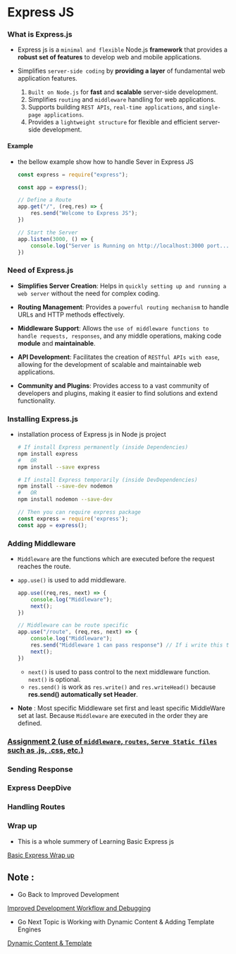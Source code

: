 # Express JS

### What is Express.js
- Express js is a `minimal and flexible` Node.js **framework** that provides a **robust set of features** to develop web and mobile applications.

- Simplifies `server-side coding` by **providing a layer** of fundamental web application features.
    1. `Built on Node.js` for **fast** and **scalable** server-side development.
    2. Simplifies `routing` and `middleware` handling for web applications.
    3. Supports building `REST APIs`, `real-time applications`, and `single-page applications`.
    4. Provides a `lightweight structure` for flexible and efficient server-side development.

#### Example

- the bellow example show how to handle Sever in Express JS

    ```js
    const express = require("express");

    const app = express();

    // Define a Route
    app.get("/", (req,res) => {
        res.send("Welcome to Express JS");
    })

    // Start the Server
    app.listen(3000, () => {
        console.log("Server is Running on http://localhost:3000 port...");
    })
    ```

### Need of Express.js

- **Simplifies Server Creation**: Helps in `quickly setting up and running a web server` without the need for complex coding.

- **Routing Management**: Provides a `powerful routing mechanism` to handle URLs and HTTP methods effectively.

- **Middleware Support**: Allows the `use of middleware functions to handle requests, responses`, and any middle operations, making code **module** and **maintainable**.

- **API Development**: Facilitates the creation of `RESTful APIs with ease`, allowing for the development of scalable and maintainable web applications.

- **Community and Plugins**: Provides access to a vast community of developers and plugins, making it easier to find solutions and extend functionality.

### Installing Express.js
- installation process of Express js in Node js project
    ```bash
    # If install Express permanently (inside Dependencies)
    npm install express
    #   OR
    npm install --save express

    # If install Express temporarily (inside DevDependencies)
    npm install --save-dev nodemon
    #   OR
    npm install nodemon --save-dev
    ```

    ```javascript
    // Then you can require express package 
    const express = require('express');
    const app = express();
    ```

### Adding Middleware
- `Middleware` are the functions which are executed before the request reaches the route.
- `app.use()` is used to add middleware.

    ```js
    app.use((req,res, next) => {
        console.log("Middleware");
        next();
    })

    // Middleware can be route specific
    app.use("/route", (req,res, next) => {
        console.log("Middleware");
        res.send("Middleware 1 can pass response") // If i write this then it will not execute bellow code
        next();
    })
    ```
    - `next()` is used to pass control to the next middleware function. `next()` is optional.
    - `res.send()` is work as `res.write()` and `res.writeHead()` because **res.send() automatically set Header**.
- **Note** : Most specific Middleware set first and least specific MiddleWare set at last. Because `Middleware` are executed in the order they are defined.   

### [Assignment 2 (use of ``middleware``, `routes`, `Serve Static files` such as **.js**, **.css**, etc.) ](./Assignement%202/ReadMe.md)


### Sending Response

### Express DeepDive

### Handling Routes

### Wrap up

- This is a whole summery of Learning Basic Express js

[Basic Express Wrap up](./Basics/Basic%20Express%20wrap%20up.png)

## Note :

- Go Back to Improved Development

[Improved Development Workflow and Debugging](../../ImprovedDevelopment/intro.md)

- Go Next Topic is Working with Dynamic Content & Adding Template Engines

[Dynamic Content & Template](../Dynamic%20Content%20&%20Template%20Engine/intro.md)